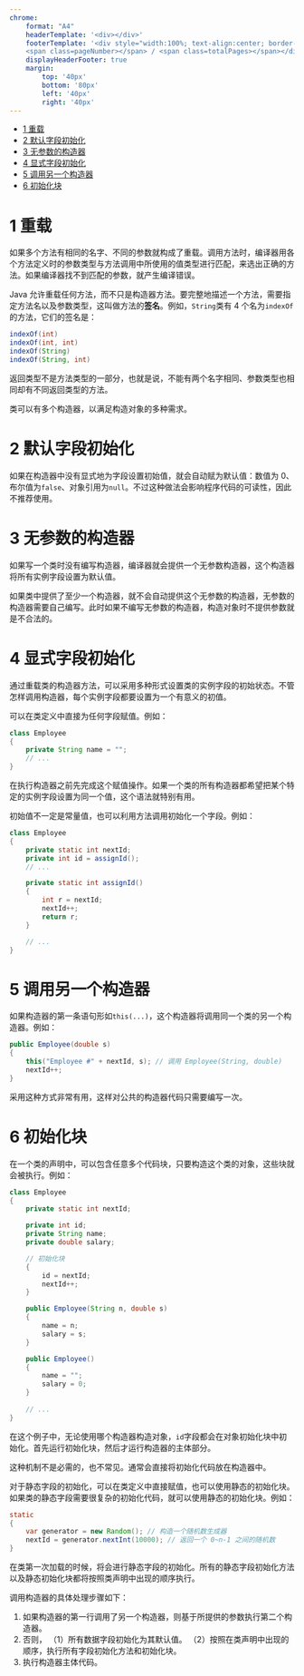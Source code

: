 ```yaml
---
chrome:
    format: "A4"
    headerTemplate: '<div></div>'
    footerTemplate: '<div style="width:100%; text-align:center; border-top: 1pt solid #eeeeee; margin: 10px 10px 20px; font-size: 8pt;">
    <span class=pageNumber></span> / <span class=totalPages></span></div>'
    displayHeaderFooter: true
    margin:
        top: '40px'
        bottom: '80px'
        left: '40px'
        right: '40px'
---
```


<!-- @import "[TOC]" {cmd="toc" depthFrom=1 depthTo=6 orderedList=false} -->

<!-- code_chunk_output -->

- [1 重载](#1-重载)
- [2 默认字段初始化](#2-默认字段初始化)
- [3 无参数的构造器](#3-无参数的构造器)
- [4 显式字段初始化](#4-显式字段初始化)
- [5 调用另一个构造器](#5-调用另一个构造器)
- [6 初始化块](#6-初始化块)

<!-- /code_chunk_output -->

# 1 重载

如果多个方法有相同的名字、不同的参数就构成了重载。调用方法时，编译器用各个方法定义时的参数类型与方法调用中所使用的值类型进行匹配，来选出正确的方法。如果编译器找不到匹配的参数，就产生编译错误。

Java 允许重载任何方法，而不只是构造器方法。要完整地描述一个方法，需要指定方法名以及参数类型，这叫做方法的**签名**。例如，`String`类有 4 个名为`indexOf`的方法，它们的签名是：

```java
indexOf(int)
indexOf(int, int)
indexOf(String)
indexOf(String, int)
```

返回类型不是方法类型的一部分，也就是说，不能有两个名字相同、参数类型也相同却有不同返回类型的方法。

类可以有多个构造器，以满足构造对象的多种需求。

# 2 默认字段初始化

如果在构造器中没有显式地为字段设置初始值，就会自动赋为默认值：数值为 0、布尔值为`false`、对象引用为`null`。不过这种做法会影响程序代码的可读性，因此不推荐使用。

# 3 无参数的构造器

如果写一个类时没有编写构造器，编译器就会提供一个无参数构造器，这个构造器将所有实例字段设置为默认值。

如果类中提供了至少一个构造器，就不会自动提供这个无参数的构造器，无参数的构造器需要自己编写。此时如果不编写无参数的构造器，构造对象时不提供参数就是不合法的。

# 4 显式字段初始化

通过重载类的构造器方法，可以采用多种形式设置类的实例字段的初始状态。不管怎样调用构造器，每个实例字段都要设置为一个有意义的初值。

可以在类定义中直接为任何字段赋值。例如：

```java
class Employee
{
    private String name = "";
    // ...
}
```

在执行构造器之前先完成这个赋值操作。如果一个类的所有构造器都希望把某个特定的实例字段设置为同一个值，这个语法就特别有用。

初始值不一定是常量值，也可以利用方法调用初始化一个字段。例如：

```java
class Employee
{
    private static int nextId;
    private int id = assignId();
    // ...

    private static int assignId()
    {
        int r = nextId;
        nextId++;
        return r;
    }

    // ...
}
```

# 5 调用另一个构造器

如果构造器的第一条语句形如`this(...)`，这个构造器将调用同一个类的另一个构造器。例如：

```java
public Employee(double s)
{
    this("Employee #" + nextId, s); // 调用 Employee(String, double)
    nextId++;
}
```

采用这种方式非常有用，这样对公共的构造器代码只需要编写一次。

# 6 初始化块

在一个类的声明中，可以包含任意多个代码块，只要构造这个类的对象，这些块就会被执行。例如：

```java
class Employee
{
    private static int nextId;

    private int id;
    private String name;
    private double salary;

    // 初始化块
    {
        id = nextId;
        nextId++;
    }

    public Employee(String n, double s)
    {
        name = n;
        salary = s;
    }

    public Employee()
    {
        name = "";
        salary = 0;
    }
    
    // ...
}
```

在这个例子中，无论使用哪个构造器构造对象，`id`字段都会在对象初始化块中初始化。首先运行初始化块，然后才运行构造器的主体部分。

这种机制不是必需的，也不常见。通常会直接将初始化代码放在构造器中。

对于静态字段的初始化，可以在类定义中直接赋值，也可以使用静态的初始化块。如果类的静态字段需要很复杂的初始化代码，就可以使用静态的初始化块。例如：

```java
static
{
    var generator = new Random(); // 构造一个随机数生成器
    nextId = generator.nextInt(10000); // 返回一个 0~n-1 之间的随机数
}
```

在类第一次加载的时候，将会进行静态字段的初始化。所有的静态字段初始化方法以及静态初始化块都将按照类声明中出现的顺序执行。

调用构造器的具体处理步骤如下：

 1. 如果构造器的第一行调用了另一个构造器，则基于所提供的参数执行第二个构造器。
 2. 否则，
  （1）所有数据字段初始化为其默认值。
  （2）按照在类声明中出现的顺序，执行所有字段初始化方法和初始化块。
 3. 执行构造器主体代码。
